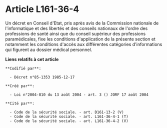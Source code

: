 # Article L161-36-4

Un décret en Conseil d'Etat, pris après avis de la Commission nationale de l'informatique et des libertés et des conseils
nationaux de l'ordre des professions de santé ainsi que du conseil supérieur des professions paramédicales, fixe les
conditions d'application de la présente section et notamment les conditions d'accès aux différentes catégories d'informations
qui figurent au dossier médical personnel.

**Liens relatifs à cet article**

	**Codifié par**:

	  - Décret n°85-1353 1985-12-17

	**Créé par**:

	  - Loi n°2004-810 du 13 août 2004 - art. 3 () JORF 17 août 2004

	**Cité par**:

	  - Code de la sécurité sociale. - art. D161-13-2 (V)
	  - Code de la sécurité sociale. - art. L161-36-4-1 (T)
	  - Code de la sécurité sociale. - art. L161-36-4-2 (V)

